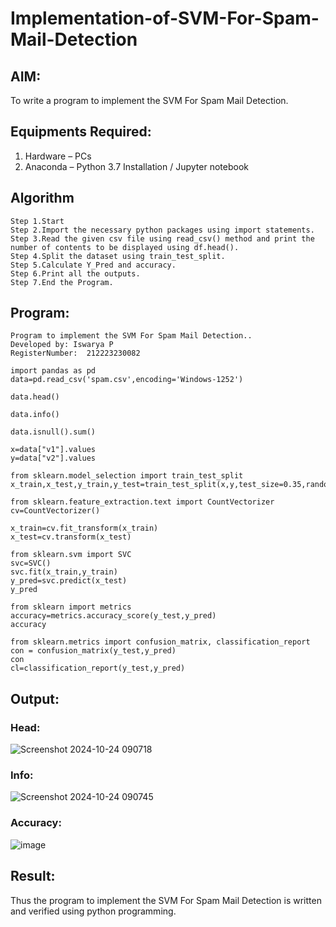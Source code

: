 # Implementation-of-SVM-For-Spam-Mail-Detection

## AIM:
To write a program to implement the SVM For Spam Mail Detection.

## Equipments Required:
1. Hardware – PCs
2. Anaconda – Python 3.7 Installation / Jupyter notebook

## Algorithm
```
Step 1.Start
Step 2.Import the necessary python packages using import statements.
Step 3.Read the given csv file using read_csv() method and print the number of contents to be displayed using df.head().
Step 4.Split the dataset using train_test_split.
Step 5.Calculate Y_Pred and accuracy.
Step 6.Print all the outputs.
Step 7.End the Program.
```

## Program:
```
Program to implement the SVM For Spam Mail Detection..
Developed by: Iswarya P
RegisterNumber:  212223230082
```

```
import pandas as pd
data=pd.read_csv('spam.csv',encoding='Windows-1252')

data.head()

data.info()

data.isnull().sum()

x=data["v1"].values
y=data["v2"].values

from sklearn.model_selection import train_test_split
x_train,x_test,y_train,y_test=train_test_split(x,y,test_size=0.35,random_state=0)

from sklearn.feature_extraction.text import CountVectorizer
cv=CountVectorizer()

x_train=cv.fit_transform(x_train)
x_test=cv.transform(x_test)

from sklearn.svm import SVC
svc=SVC()
svc.fit(x_train,y_train)
y_pred=svc.predict(x_test)
y_pred

from sklearn import metrics
accuracy=metrics.accuracy_score(y_test,y_pred)
accuracy

from sklearn.metrics import confusion_matrix, classification_report
con = confusion_matrix(y_test,y_pred)
con
cl=classification_report(y_test,y_pred)

```

## Output:
### Head:
![Screenshot 2024-10-24 090718](https://github.com/user-attachments/assets/8d5f9ec5-e9db-454e-87be-54cae7143942)

### Info:
![Screenshot 2024-10-24 090745](https://github.com/user-attachments/assets/4a481a20-c14d-45d4-bfb4-e0699d7ea4e4)

### Accuracy:
![image](https://github.com/user-attachments/assets/a9397f89-a366-4f85-9f0b-2681e8aea112)




## Result:
Thus the program to implement the SVM For Spam Mail Detection is written and verified using python programming.
